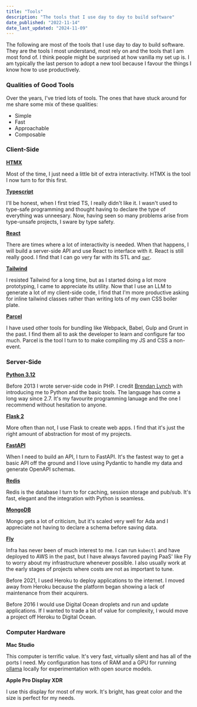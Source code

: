 ```yaml
---
title: "Tools"
description: "The tools that I use day to day to build software"
date_published: "2022-11-14"
date_last_updated: "2024-11-09"
---
```


The following are most of the tools that I use day to day to build software. They are the tools I most understand, most rely on and the tools that I am most fond of. I think people might be surprised at how vanilla my set up is. I am typically the last person to adopt a new tool because I favour the things I know how to use productively.

### Qualities of Good Tools

Over the years, I've tried lots of tools. The ones that have stuck around for me share some mix of these qualities:

- Simple
- Fast
- Approachable
- Composable

### Client-Side

**[HTMX](https://htmx.org)**

Most of the time, I just need a little bit of extra interactivity. HTMX is the tool I now turn to for this first.

**[Typescript](https://www.typescriptlang.org)**

I'll be honest, when I first tried TS, I really didn't like it. I wasn't used to type-safe programming and thought having to declare the type of everything was unneesary. Now, having seen so many problems arise from type-unsafe projects, I sware by type safety.

**[React](https://reactjs.org)**

There are times where a lot of interactivity is needed. When that happens, I will build a server-side API and use React to interface with it. React is still really good. I find that I can go very far with its STL and [`swr`](https://swr.vercel.app).

**[Tailwind](https://tailwindcss.com)**

I resisted Tailwind for a long time, but as I started doing a lot more prototyping, I came to appreciate its utility. Now that I use an LLM to generate a lot of my client-side code, I find that I'm more productive asking for inline tailwind classes rather than writing lots of my own CSS boiler plate.

**[Parcel](https://parceljs.org)**

I have used other tools for bundling like Webpack, Babel, Gulp and Grunt in the past. I find them all to ask the developer to learn and configure far too much. Parcel is the tool I turn to to make compiling my JS and CSS a non-event.

### Server-Side

**[Python 3.12](https://www.python.org)**

Before 2013 I wrote server-side code in PHP. I credit [Brendan Lynch](https://brendanlynch.com) with introducing me to Python and the basic tools. The language has come a long way since 2.7. It's my favourite programming lanuage and the one I recommend without hesitation to anyone.

**[Flask 2](https://flask.palletsprojects.com/en/2.0.x/)**

More often than not, I use Flask to create web apps. I find that it's just the right amount of abstraction for most of my projects.

**[FastAPI](https://fastapi.tiangolo.com)**

When I need to build an API, I turn to FastAPI. It's the fastest way to get a basic API off the ground and I love using Pydantic to handle my data and generate OpenAPI schemas.

**[Redis](https://redis.io)**

Redis is the database I turn to for caching, session storage and pub/sub. It's fast, elegant and the integration with Python is seamless.

**[MongoDB](https://www.mongodb.com)**

Mongo gets a lot of criticism, but it's scaled very well for Ada and I appreciate not having to declare a schema before saving data.

**[Fly](https://fly.io)**

Infra has never been of much interest to me. I can run `kubectl` and have deployed to AWS in the past, but I have always favored paying PaaS' like Fly to worry about my infrastructure whenever possible. I also usually work at the early stages of projects where costs are not as important to tune.

Before 2021, I used Heroku to deploy applications to the internet. I moved away from Heroku because the platform began showing a lack of maintenance from their acquirers.

Before 2016 I would use Digital Ocean droplets and run and update applications. If I wanted to trade a bit of value for complexity, I would move a project off Heroku to Digital Ocean.

### Computer Hardware

**Mac Studio**

This computer is terrific value. It's very fast, virtually silent and has all of the ports I need. My configuration has tons of RAM and a GPU for running [ollama](https://ollama.com) locally for experimentation with open source models.

**Apple Pro Display XDR**

I use this display for most of my work. It's bright, has great color and the size is perfect for my needs.

